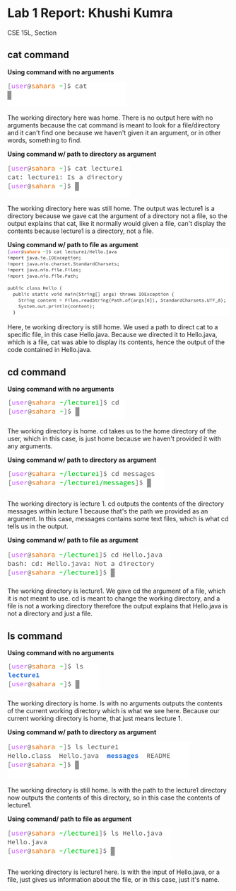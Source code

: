 # Lab 1 Report: Khushi Kumra 
CSE 15L, Section 
## cat command
**Using command with no arguments**


![no args](catnoargs.png)

The working directory here was home. There is no output here with no arguments because the cat command is meant to look for a file/directory and it can't find one because we haven't given it an argument, or in other words, something to find. 



**Using command w/ path to directory as argument**


![direct](cddirectory.png)

The working directory here was still home. The output was lecture1 is a directory because we gave cat the argument of a directory not a file, so the output explains that cat, like it normally would given a file, can't display the contents because lecture1 is a directory, not a file. 



**Using command w/ path to file as argument**
![no args](cdnoargs.png)

Here, te working directory is still home. We used a path to direct cat to a specific file, in this case Hello.java. Because we directed it to Hello.java, which is a file, cat was able to display its contents, hence the output of the code contained in Hello.java.



## cd command
**Using command with no arguments**


![no args](cdnoarg.png)

The working directory is home. cd takes us to the home directory of the user, which in this case, is just home because we haven't provided it with any arguments.

**Using command w/ path to directory as argument**


![direct](cddirectory2.png)

The working directory is lecture 1. cd outputs the contents of the directory messages within lecture 1 because that's the path we provided as an argument. In this case, messages contains some text files, which is what cd tells us in the output.

**Using command w/ path to file as argument**


![no args](cdfile.png)

The working directory is lecture1. We gave cd the argument of a file, which it is not meant to use. cd is meant to change the working directory, and a file is not a working directory therefore the output explains that Hello.java is not a directory and just a file.

## ls command
**Using command with no arguments**


![no args](lsnoarg.png)

The working directory is home. ls with no arguments outputs the contents of the current working directory which is what we see here. Because our current working directory is home, that just means lecture 1. 

**Using command w/ path to directory as argument**


![direct](lsdirectory2.png)

The working directory is still home. ls with the path to the lecture1 directory now outputs the contents of this directory, so in this case the contents of lecture1. 

**Using command/ path to file as argument**


![no args](lsfile.png)

The working directory is lecture1 here. ls with the input of Hello.java, or a file, just gives us information about the file, or in this case, just it's name. 
